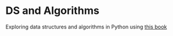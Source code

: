 # DS and Algorithms
Exploring data structures and algorithms in Python using [this book](http://interactivepython.org/runestone/static/pythonds/index.html)
